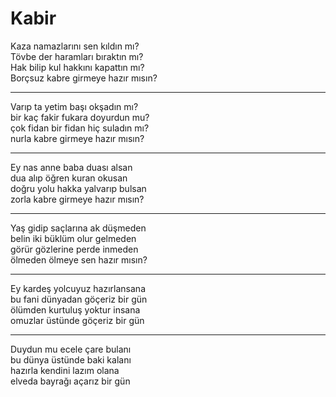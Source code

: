 # Kabir

Kaza namazlarını sen kıldın mı?  
Tövbe der haramları bıraktın mı?  
Hak bilip kul hakkını kapattın mı?  
Borçsuz kabre girmeye hazır mısın?  
****  
Varıp ta yetim başı okşadın mı?  
bir kaç fakir fukara doyurdun mu?  
çok fidan bir fidan hiç suladın mı?  
nurla kabre girmeye hazır mısın?  
****  
Ey nas anne baba duası alsan  
dua alıp öğren kuran okusan  
doğru yolu hakka yalvarıp bulsan  
zorla kabre girmeye hazır mısın?  
****  
Yaş gidip saçlarına ak düşmeden  
belin iki büklüm olur gelmeden  
görür gözlerine perde inmeden  
ölmeden ölmeye sen hazır mısın?  
****  
Ey kardeş yolcuyuz hazırlansana  
bu fani dünyadan göçeriz bir gün  
ölümden kurtuluş yoktur insana  
omuzlar üstünde göçeriz bir gün  
****  
Duydun mu ecele çare bulanı  
bu dünya üstünde baki kalanı  
hazırla kendini lazım olana  
elveda bayrağı açarız bir gün  

